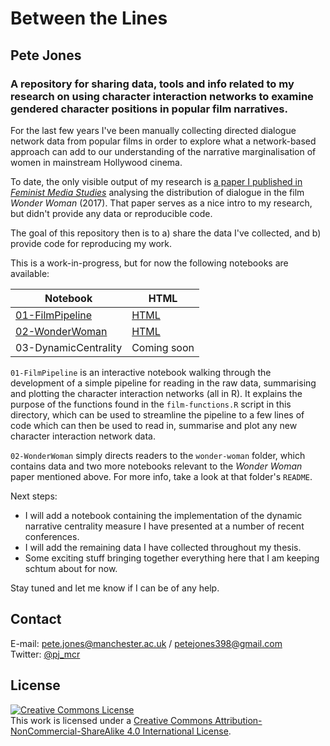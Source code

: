# Between the Lines
## Pete Jones
### A repository for sharing data, tools and info related to my research on using character interaction networks to examine gendered character positions in popular film narratives.

For the last few years I've been manually collecting directed dialogue network data from popular films in order to explore what a network-based approach can add to our understanding of the narrative marginalisation of women in mainstream Hollywood cinema. 

To date, the only visible output of my research is [a paper I published in *Feminist Media Studies*](https://doi.org/10.1080/14680777.2018.1510846) analysing the distribution of dialogue in the film *Wonder Woman* (2017). That paper serves as a nice intro to my research, but didn't provide any data or reproducible code.

The goal of this repository then is to a) share the data I've collected, and b) provide code for reproducing my work.

This is a work-in-progress, but for now the following notebooks are available:

| Notebook  | HTML  |
| -----	| ----- |
| [01-FilmPipeline](01-FilmPipeline.Rmd) | [HTML](01-FilmPipeline.nb.html) |
| [02-WonderWoman](02-WonderWoman.Rmd) | [HTML](02-WonderWoman.nb.html) |
| 03-DynamicCentrality |  Coming soon |

`01-FilmPipeline` is an interactive notebook walking through the development of a simple pipeline for reading in the raw data, summarising and plotting the character interaction networks (all in R). It explains the purpose of the functions found in the `film-functions.R` script in this directory, which can be used to streamline the pipeline to a few lines of code which can then be used to read in, summarise and plot any new character interaction network data.

`02-WonderWoman` simply directs readers to the `wonder-woman` folder, which contains data and two more notebooks relevant to the *Wonder Woman* paper mentioned above. For more info, take a look at that folder's `README`.

Next steps:
- I will add a notebook containing the implementation of the dynamic narrative centrality measure I have presented at a number of recent conferences.
- I will add the remaining data I have collected throughout my thesis.
- Some exciting stuff bringing together everything here that I am keeping schtum about for now.

Stay tuned and let me know if I can be of any help.

## Contact

E-mail: pete.jones@manchester.ac.uk / petejones398@gmail.com  
Twitter: [@pj_mcr](https://twitter.com/pj_mcr)

## License

<a rel="license" href="http://creativecommons.org/licenses/by-nc-sa/4.0/"><img alt="Creative Commons License" style="border-width:0" src="https://i.creativecommons.org/l/by-nc-sa/4.0/88x31.png" /></a><br />This work is licensed under a <a rel="license" href="http://creativecommons.org/licenses/by-nc-sa/4.0/">Creative Commons Attribution-NonCommercial-ShareAlike 4.0 International License</a>.
